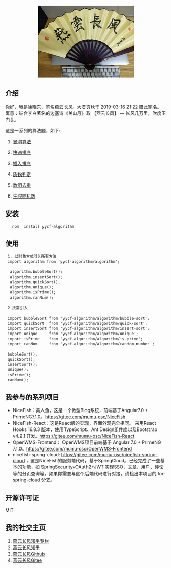 <p align="center">
    <img width="300" src="./src/img/yanyunchangfeng.png">
</p>

##  介绍
你好，我是徐晓东，笔名燕云长风。大漠穷秋于 2019-03-16 21:22 赠此笔名。   
寓意：结合李白著名的边塞诗《关山月》取 【燕云长风】 — 长风几万里，吹度玉门关。

这是一系列的算法题，如下:

1. [冒泡算法](src/bubble-sort/index.ts)   

2. [快速排序](src/quick-sort/index.ts) 

3. [插入排序](src/insert-sort/index.ts)

4. [质数判定](src/is-prime/index.ts)

5. [数组去重](src/unique/index.ts)

6. [生成随机数](src/random-number/index.ts)

## 安装
```
   npm  install yycf-algorithm
```
## 使用

```
 1. 以对象方式引入所有方法
 import algorithm from 'yycf-algorithm/algorithm';

  algorithm.bubbleSort();
  algorithm.insertSort();
  algorithm.quickSort();
  algorithm.unique();
  algorithm.isPrime();
  algorithm.ranNum();

 2.按需引入

 import bubbleSort from 'yycf-algorithm/algorithm/bubble-sort';
 import quickSort  from 'yycf-algorithm/algorithm/quick-sort';
 import insertSort from 'yycf-algorithm/algorithm/insert-sort';
 import unique     from 'yycf-algorithm/algorithm/unique';
 import isPrime    from 'yycf-algorithm/algorithm/is-prime';
 import ranNum     from 'yycf-algorithm/algorithm/random-number';

 bubbleSort();
 quickSort();
 insertSort();
 unique();
 isPrime();
 ranNum();

```
## 我参与的系列项目

* NiceFish：美人鱼，这是一个微型Blog系统，前端基于Angular7.0 + PrimeNG7.1.0。https://gitee.com/mumu-osc/NiceFish
* NiceFish-React：这是React版的实现，界面外观完全相同。
  采用React Hooks 16.8.3 版本，使用TypeScript、Ant Design组件库以及Bootstrap v4.2.1 开发。https://gitee.com/mumu-osc/NiceFish-React
* OpenWMS-Frontend： OpenWMS项目前端基于 Angular 7.0 + PrimeNG 7.1.0。https://gitee.com/mumu-osc/OpenWMS-Frontend
* nicefish-spring-cloud: https://gitee.com/mumu-osc/nicefish-spring-cloud ，这是NiceFish的服务端代码，基于SpringCloud。已经完成了一些基本的功能，如 SpringSecurity+OAuth2+JWT 实现SSO，文章、用户、评论等的分页查询等。如果你需要与这个后端代码进行对接，请检出本项目的 for-spring-cloud 分支。

## 开源许可证

MIT

## 我的社交主页

1. [燕云长风知乎专栏](https://zhuanlan.zhihu.com.yanyunchangfeng)  
2. [燕云长风知乎](https://zhihu.com/people/hbxyxuxiaodong)  
3. [燕云长风Github](https://github.com/yanyunchangfeng)  
4. [燕云长风Gitee](https://gitee.com/yanyunchangfeng)  
 